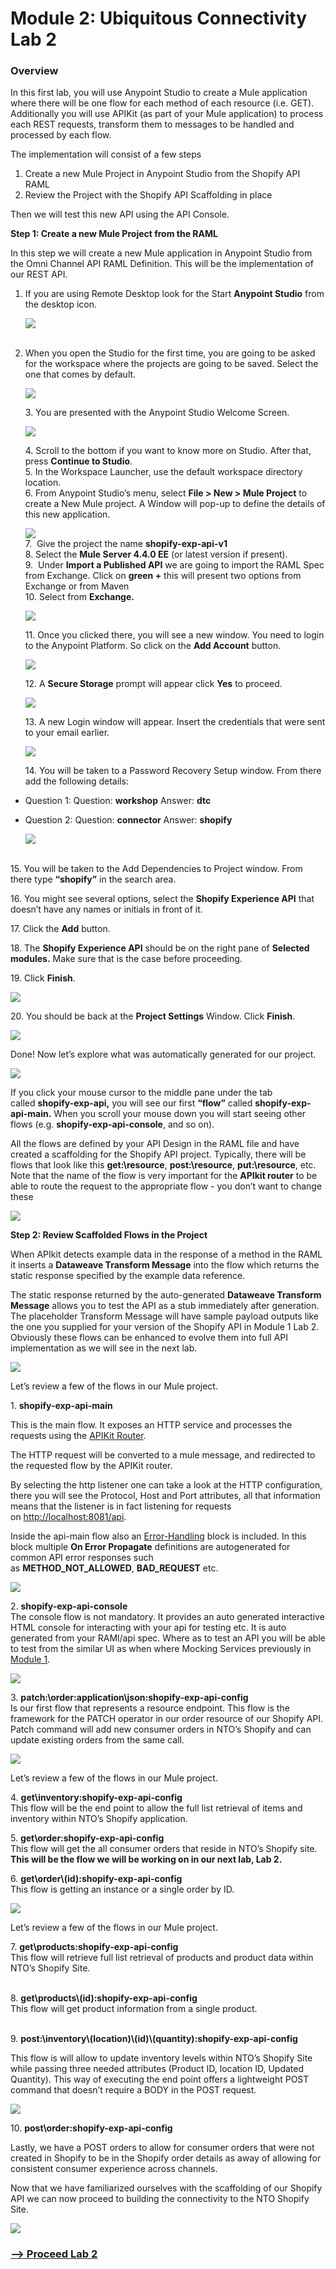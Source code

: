 # Module 2: Ubiquitous Connectivity Lab 2

### Overview

In this first lab, you will use Anypoint Studio to create a Mule application where there will be one flow for each method of each resource (i.e. GET). Additionally you will use APIKit (as part of your Mule application) to process each REST requests, transform them to messages to be handled and processed by each flow.

The implementation will consist of a few steps

1.  Create a new Mule Project in Anypoint Studio from the Shopify API RAML
2.  Review the Project with the Shopify API Scaffolding in place

Then we will test this new API using the API Console.

**Step 1: Create a new Mule Project from the RAML**

In this step we will create a new Mule application in Anypoint Studio from the Omni Channel API RAML Definition. This will be the implementation of our REST API.

1.  If you are using Remote Desktop look for the Start **Anypoint Studio** from the desktop icon.  
      
    ![](https://user-images.githubusercontent.com/84099162/164308439-799d169f-3a97-4b00-9ca9-34f43906e8d8.png)  
     
2.  When you open the Studio for the first time, you are going to be asked for the workspace where the projects are going to be saved. Select the one that comes by default.  
      
    ![](https://lh6.googleusercontent.com/BKO949A7GPjAacivwOlGCipl1RIpgKFJHvjQBIC7ZqLTEoif1XV0NVOroYh3g99nh83Kwz5zyBhdZxlemuotbSv99aI6yM5jkrvUApB9g628IEl_gpD1qq34nFb0MIdFoXckn59CV77b)  
      
    3\. You are presented with the Anypoint Studio Welcome Screen.  
      
    ![](https://lh5.googleusercontent.com/B7HsSedQYkxW1f1VpmrSgWbDsTG6dVhU4XbhLkdNjM4M_nSbqpGZo02Yp_ikF6OZDGVbBAiPKJnmtgBdlmaqXTiNyuVHrgWr9C5H6d0yyS5LlljY-l3E1Mvb47MsI4TNfWOqBybK8sqh)  
      
    4\. Scroll to the bottom if you want to know more on Studio. After that, press **Continue to Studio**.  
    5\. In the Workspace Launcher, use the default workspace directory location.  
    6\. From Anypoint Studio’s menu, select **File > New > Mule Project** to create a New Mule project. A Window will pop-up to define the details of this new application.  
      
    ![](https://user-images.githubusercontent.com/84099162/164308758-5f573e54-48e5-4368-8fe2-3bd8678a21e4.png)  
    7.  Give the project the name **shopify-exp-api-v1**  
    8. Select the **Mule Server 4.4.0 EE** (or latest version if present).  
    9.  Under **Import a Published API** we are going to import the RAML Spec from Exchange. Click on **green +** this will present two options from Exchange or from Maven  
    10\. Select from **Exchange.**  
      
    ![](https://user-images.githubusercontent.com/84099162/164308982-5a8c4b74-c32a-4a55-ae21-91cd561edf4b.png)  
      
    11\. Once you clicked there, you will see a new window. You need to login to the Anypoint Platform. So click on the **Add Account** button.  
      
    ![](https://user-images.githubusercontent.com/84099162/164309151-cdda6097-b62a-4b5d-b1b2-08b4ce3cdec3.png)  
      
    12\. A **Secure Storage** prompt will appear click **Yes** to proceed.  
      
    ![](https://user-images.githubusercontent.com/84099162/164309268-7db882b1-23c2-4c41-a331-dfbe21510ac5.png)  
      
    13\. A new Login window will appear. Insert the credentials that were sent to your email earlier.  
      
    ![](https://user-images.githubusercontent.com/84099162/164309407-4c9fb327-5633-4a1f-956a-fe8c10235c14.png)  
      
    14\. You will be taken to a Password Recovery Setup window. From there add the following details:

*   Question 1: Question: **workshop** Answer: **dtc**
*   Question 2: Question: **connector** Answer: **shopify**  
      
    **![](https://user-images.githubusercontent.com/84099162/164309612-946c9488-9777-432e-b74e-c3d9fd3df0c4.png)**  
     

15\. You will be taken to the Add Dependencies to Project window. From there type **“shopify”** in the search area.

16\. You might see several options, select the **Shopify Experience API** that doesn’t have any names or initials in front of it.

17\. Click the **Add** button.

18\. The **Shopify Experience API** should be on the right pane of **Selected modules.** Make sure that is the case before proceeding.

19\. Click **Finish**.

![](https://user-images.githubusercontent.com/84099162/164309827-d5abd6fd-6aa4-426c-8e49-a63e76f9bfd3.png)

20\. You should be back at the **Project Settings** Window. Click **Finish**.

![](https://user-images.githubusercontent.com/84099162/164309948-f9e87534-2c64-40a3-a1c5-fc8d4143837a.png)

Done! Now let’s explore what was automatically generated for our project.  
  
![](https://lh3.googleusercontent.com/d8OyKhMVEGD1lRyMveLXgy2wHvE7JWh0TNSSfhc8FLcApmIwrBzY9GGoGx5kQHBDBOu2ys9A6ESwKjwtTNLpMY2nHrDimiFXjlOq0VpVCcAwrwTJUygBR1LKCx_X-ayG1Ng0E8qAlAh5)

If you click your mouse cursor to the middle pane under the tab called **shopify-exp-api,** you will see our first **“flow”** called **shopify-exp-api-main.** When you scroll your mouse down you will start seeing other flows (e.g. **shopify-exp-api-console**, and so on).

All the flows are defined by your API Design in the RAML file and have created a scaffolding for the Shopify API project. Typically, there will be flows that look like this **get:\\resource**, **post:\\resource**, **put:\\resource**, etc. Note that the name of the flow is very important for the **APIkit router** to be able to route the request to the appropriate flow - you don’t want to change these

![](https://user-images.githubusercontent.com/84099162/164310236-f84c1787-c27c-498c-bafa-5bb641e7539b.png)

**Step 2: Review Scaffolded Flows in the Project**

When APIkit detects example data in the response of a method in the RAML it inserts a **Dataweave Transform Message** into the flow which returns the static response specified by the example data reference.

The static response returned by the auto-generated **Dataweave Transform Message** allows you to test the API as a stub immediately after generation. The placeholder Transform Message will have sample payload outputs like the one you supplied for your version of the Shopify API in Module 1 Lab 2. Obviously these flows can be enhanced to evolve them into full API implementation as we will see in the next lab.  
  
![](https://user-images.githubusercontent.com/84099162/164310414-1dc89b36-aaac-4fdf-8b75-3dd21bad4826.png)  
  
Let’s review a few of the flows in our Mule project.

1. **shopify-exp-api-main**

This is the main flow. It exposes an HTTP service and processes the requests using the [APIKit Router](https://docs.mulesoft.com/apikit/4.x/).

The HTTP request will be converted to a mule message, and redirected to the requested flow by the APIKit router.

By selecting the http listener one can take a look at the HTTP configuration, there you will see the Protocol, Host and Port attributes, all that information means that the listener is in fact listening for requests on [http://localhost:8081/api](http://localhost:8081/api).  
  
Inside the api-main flow also an [Error-Handling](https://docs.mulesoft.com/mule-runtime/3.9/error-handling) block is included. In this block multiple **On Error Propagate** definitions are autogenerated for common API error responses such as **METHOD\_NOT\_ALLOWED**, **BAD\_REQUEST** etc.

![](https://user-images.githubusercontent.com/84099162/164310672-73cf9972-3a69-48dc-9a81-5b8acb4ce348.png)

2. **shopify-exp-api-console**  
The console flow is not mandatory. It provides an auto generated interactive HTML console for interacting with your api for testing etc. It is auto generated from your RAMl/api spec. Where as to test an API you will be able to test from the similar UI as when where Mocking Services previously in [Module 1](/module1-lab2.md).   
  
![](https://user-images.githubusercontent.com/84099162/164310914-a0743dfc-1302-41cb-a09f-7fbabe72451b.png)

3. **patch:\\order:application\\json:shopify-exp-api-config**  
Is our first flow that represents a resource endpoint. This flow is the framework for the PATCH operator in our order resource of our Shopify API. Patch command will add new consumer orders in NTO’s Shopify and can update existing orders from the same call.

![](https://user-images.githubusercontent.com/84099162/164311157-27733f57-5814-4e91-bfb9-5818794b7255.png)

Let’s review a few of the flows in our Mule project.

4. **get\\inventory:shopify-exp-api-config**  
This flow will be the end point to allow the full list retrieval of items and inventory within NTO’s Shopify application.

5. **get\\order:shopify-exp-api-config**  
This flow will get the all consumer orders that reside in NTO’s Shopify site. **This will be the flow we will be working on in our next lab, Lab 2.** 

6. **get\\order\\(id):shopify-exp-api-config**  
This flow is getting an instance or a single order by ID.

![](https://user-images.githubusercontent.com/84099162/164311321-af9b4d6f-897e-4e61-a736-a79ae8050abb.png)

Let’s review a few of the flows in our Mule project.

7. **get\\products:shopify-exp-api-config**  
This flow will retrieve full list retrieval of products and product data within NTO’s Shopify Site.  
 

8. **get\\products\\(id):shopify-exp-api-config**  
This flow will get product information from a single product.  
 

9. **post:\\inventory\\(location)\\(id)\\(quantity):shopify-exp-api-config**

This flow is will allow to update inventory levels within NTO’s Shopify Site while passing three needed attributes (Product ID, location ID, Updated Quantity). This way of executing the end point offers a lightweight POST command that doesn’t require a BODY in the POST request.

![](https://user-images.githubusercontent.com/84099162/164311448-f369c983-f416-4204-a36e-221c3c6796c4.png)  
  
10. **post\\order:shopify-exp-api-config**

Lastly, we have a POST orders to allow for consumer orders that were not created in Shopify to be in the Shopify order details as away of allowing for consistent consumer experience across channels.

Now that we have familiarized ourselves with the scaffolding of our Shopify API we can now proceed to building the connectivity to the NTO Shopify Site.

![](https://user-images.githubusercontent.com/84099162/164311570-57ed2e65-821e-4494-8b9e-7067a21c1f85.png)

### [\--> Proceed Lab 2](/module2-lab2.md)
